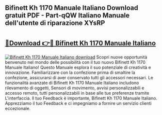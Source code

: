 ## Bifinett Kh 1170 Manuale Italiano Download gratuit PDF - Part-qQW Italiano Manuale dell'utente di riparazione XYsRP

# <h2><a href="http://dfb3vk6.blite.top/?on=Bifinett+Kh+1170+Manuale+Italiano">🔗Download 👉🔴 Bifinett Kh 1170 Manuale Italiano</a></h2>

[![Bifinett Kh 1170 Manuale Italiano download](https://i.imgur.com/lujVjoI.png)](http://dfb3vk6.blite.top/?on=Bifinett+Kh+1170+Manuale+Italiano)
Scopri nuove opportunità benvenuto nel mondo delle possibilità con il tuo nuovo Bifinett Kh 1170 Manuale Italiano! Questo Manuale esplora il suo potenziale di creatività e innovazione. Familiarizzare con la confezione prima di smaltire la confezione, assicurarsi di aver conservato tutti gli accessori necessari. Le funzionalità avanzate di Bifinett Kh 1170 Manuale Italiano includono rilevamento di oggetti, Sensori di movimento, avvisi personalizzabili e accesso remoto, tutti personalizzabili in base alle tue preferenze tramite L'interfaccia. Il tuo Feedback è importante, Bifinett Kh 1170 Manuale Italiano. Apprezziamo il tuo Feedback e ci impegniamo a fornire un servizio clienti eccezionale.
